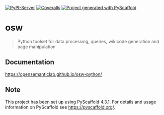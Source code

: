 <!-- These are examples of badges you might want to add to your README:
     please update the URLs accordingly

[![Built Status](https://api.cirrus-ci.com/github/<USER>/osw.svg?branch=main)](https://cirrus-ci.com/github/<USER>/osw)
[![ReadTheDocs](https://readthedocs.org/projects/osw/badge/?version=latest)](https://osw.readthedocs.io/en/stable/)
[![Coveralls](https://img.shields.io/coveralls/github/<USER>/osw/main.svg)](https://coveralls.io/r/<USER>/osw)
[![PyPI-Server](https://img.shields.io/pypi/v/osw.svg)](https://pypi.org/project/osw/)
[![Conda-Forge](https://img.shields.io/conda/vn/conda-forge/osw.svg)](https://anaconda.org/conda-forge/osw)
[![Monthly Downloads](https://pepy.tech/badge/osw/month)](https://pepy.tech/project/osw)
[![Twitter](https://img.shields.io/twitter/url/http/shields.io.svg?style=social&label=Twitter)](https://twitter.com/osw)
-->

[![PyPI-Server](https://img.shields.io/pypi/v/osw.svg)](https://pypi.org/project/osw/)
[![Coveralls](https://img.shields.io/coveralls/github/OpenSemanticLab/osw-python/main.svg)](https://coveralls.io/r/<USER>/osw)
[![Project generated with PyScaffold](https://img.shields.io/badge/-PyScaffold-005CA0?logo=pyscaffold)](https://pyscaffold.org/)

# osw

> Python toolset for data processing, queries, wikicode generation and page manipulation

## Documentation

https://opensemanticlab.github.io/osw-python/

<!-- pyscaffold-notes -->

## Note

This project has been set up using PyScaffold 4.3.1. For details and usage
information on PyScaffold see https://pyscaffold.org/.
